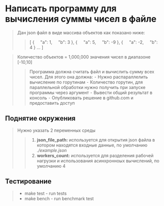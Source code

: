 # Написать программу для вычисления суммы чисел в файле
>Дан json файл в виде массива объектов как показано ниже:
>> [
{
    "a": 1,
    "b": 3
},
{
    "a": 5,
    "b": -9
},
{
    "a": -2,
    "b": 4
}
...
]

>Количество объектов = 1,000,000
значения чисел в диапазоне [-10,10]
>>Программа должна считать файл и вычислить сумму всех чисел. Для этого она должна:
⁃ Нужно распараллелить вычисление по горутинам
⁃ Количество горутин, для параллельной обработки нужно получить при запуске программы через аргумент
⁃ Вывести общий результат в консоль
⁃ Опубликовать решение в github.com и предоставить доступ
 
## Поднятие окружения
> Нужно указать 2 переменных среды
>> 1. **json_file_path:** используется для открытия json файла в котором находятся входные данные, по умолчанию _./example.json_
>> 2. **workers_count:** используется для разделения рабочей нагрузки и использования асинхронноых вычислений, по умолчанию 4


## Тестирование
>* make test - run tests
>* make bench - run benchmark test
